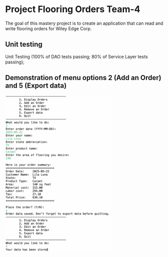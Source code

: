 # Project Flooring Orders Team-4
The goal of this mastery project is to create an application that can read and write flooring orders for Wiley Edge Corp.

## Unit testing
Unit Testing (100% of DAO tests passing; 80% of Service Layer tests passing);

## Demonstration of menu options 2 (Add an Order) and 5 (Export data)
<img height="500" src='./images/add_and_export.png'>
